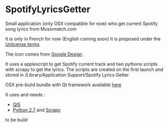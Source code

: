 # SpotifyLyricsGetter
Small application (only OSX compatible for now) who get current Spotify song lyrics from Musixmatch.com

It is only in French for now (English coming soon)
It is proposed under the [Unlicense terms](http://unlicense.org)


The icon comes from [Google Design](https://design.google.com/icons)

It uses a applescript to get Spotify current track and two pythons scripts with scrapy to get the lyrics. The scripts are created on the first launch and stored in /Library/Application Support/Spotify Lyrics Getter

OSX pre-build bundle with Qt framework available [here](http://ant-one.ch/files/spotifylyricsgetter.zip) 

It uses and needs :
* [Qt5](http://qt.io)
* [Python 2.7](http://python.org) and [Scrapy](http://scrapy.org)

to be build
